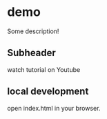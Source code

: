 # demo

Some description! 

## Subheader

watch tutorial on Youtube

## local development 

open index.html in your browser.





